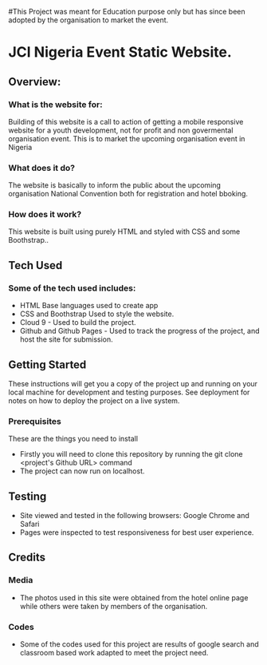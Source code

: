 #This Project was meant for Education purpose only but has since been adopted by the organisation to market the event.

# JCI Nigeria Event Static Website.

## Overview:

### What is the website for:
Building of this website is a call to action of getting a mobile responsive website for a youth development, not for profit and non govermental organisation event. This is to market the upcoming organisation event in Nigeria

### What does it do?

The website is basically to inform the public about the upcoming organisation National Convention both for registration and hotel bboking.


### How does it work?

This website is built using purely HTML and styled with CSS and some Boothstrap..

## Tech Used

### Some of the tech used includes:

* HTML
Base languages used to create app
* CSS and Boothstrap
Used to style the website.
* Cloud 9 - Used to build the project.
* Github and Github Pages - Used to track the progress of the project, and host the site for submission.



## Getting Started

These instructions will get you a copy of the project up and running on your local machine for development and testing purposes. See deployment for notes on how to deploy the project on a live system.

### Prerequisites
These are the things you need to install

* Firstly you will need to clone this repository by running the git clone <project's Github URL> command
* The project can now run on localhost.


## Testing

* Site viewed and tested in the following browsers:
Google Chrome and Safari
* Pages were inspected to test responsiveness for best user experience.

## Credits

### Media

* The photos used in this site were obtained from the hotel online page while others were taken by members of the organisation.

### Codes

* Some of the codes used for this project are results of google search and classroom based work adapted to meet the project need.
